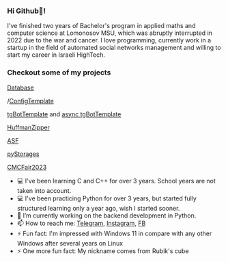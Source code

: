### Hi Github👋!

I've finished two years of Bachelor's program in applied maths and computer science at Lomonosov MSU, which was abruptly interrupted in 2022 due to the war and cancer.
I love programming, currently work in a startup in the field of automated social networks management and willing to start my career in Israeli HighTech.


### Checkout some of my projects

[Database](../../../database)

/[ConfigTemplate](../../../ConfigTemplate)

[tgBotTemplate](../../../tgBotTemplate) and [async tgBotTemplate](../../../async_tgBotTemplate)

[HuffmanZipper](../../../HuffmanZipper)

[ASF](../../../ASF)

[pyStorages](../../../pyStorages)

[CMCFair2023](../../../CMCFair2023)

<!--
**Cub1tor/Cub1tor** is a ✨ _special_ ✨ repository because its `README.md` (this file) appears on your GitHub profile.

Here are some ideas to get you started:

- 👯 I’m looking to collaborate on ...
- 🤔 I’m looking for help with ...
- 💬 Ask me about ...
- 😄 Pronouns: ...
-->

- 💻 I've been learning C and C++ for over 3 years. School years are not taken into account.
- 💻 I've been practicing Python for over 3 years, but started fully structured learning only a year ago, wish I started sooner.
- 🔭 I’m currently working on the backend development in Python.
- 📫 How to reach me: [Telegram](https://t.me/Cub11k), [Instagram](https://instagram.com/kost_ost), [FB](https://www.facebook.com/Cub11k)
- ⚡ Fun fact: I'm impressed with Windows 11 in compare with any other Windows after several years on Linux
- ⚡ One more fun fact: My nickname comes from Rubik's cube
